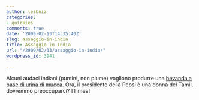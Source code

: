 ```yaml
---
author: leibniz
categories:
- quirkies
comments: true
date: '2009-02-13T14:35:40Z'
slug: assaggio-in-india
title: Assaggio in India
url: "/2009/02/13/assaggio-in-india/"
wordpress_id: 3941

---
```

Alcuni audaci indiani (puntini, non piume) vogliono produrre una [bevanda a base di urina di mucca](https://www.timesonline.co.uk/tol/life_and_style/food_and_drink/article5707554.ece). Ora, il presidente della Pepsi è una donna del Tamil, dovremmo preoccuparci? [Times]
